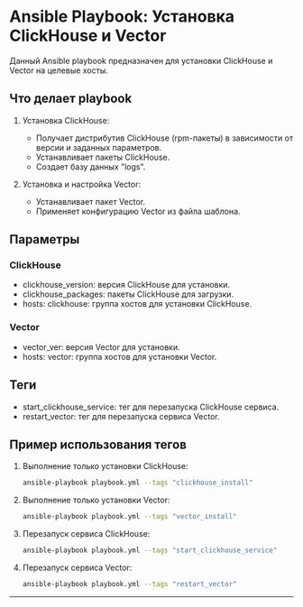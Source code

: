 # Ansible Playbook: Установка ClickHouse и Vector

Данный Ansible playbook предназначен для установки ClickHouse и Vector на целевые хосты.

## Что делает playbook

1. Установка ClickHouse:
   - Получает дистрибутив ClickHouse (rpm-пакеты) в зависимости от версии и заданных параметров.
   - Устанавливает пакеты ClickHouse.
   - Создает базу данных "logs".

2. Установка и настройка Vector:
   - Устанавливает пакет Vector.
   - Применяет конфигурацию Vector из файла шаблона.

## Параметры

### ClickHouse
- clickhouse_version: версия ClickHouse для установки.
- clickhouse_packages: пакеты ClickHouse для загрузки.
- hosts: clickhouse: группа хостов для установки ClickHouse.

### Vector
- vector_ver: версия Vector для установки.
- hosts: vector: группа хостов для установки Vector.

## Теги

- start_clickhouse_service: тег для перезапуска ClickHouse сервиса.
- restart_vector: тег для перезапуска сервиса Vector.

## Пример использования тегов

1. Выполнение только установки ClickHouse:
   ```bash
   ansible-playbook playbook.yml --tags "clickhouse_install"
   ```

2. Выполнение только установки Vector:
   ```bash
   ansible-playbook playbook.yml --tags "vector_install"
   ```

3. Перезапуск сервиса ClickHouse:
   ```bash
   ansible-playbook playbook.yml --tags "start_clickhouse_service"
   ```

4. Перезапуск сервиса Vector:
   ```bash
   ansible-playbook playbook.yml --tags "restart_vector"
   ```

---

